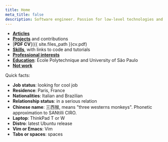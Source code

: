 ```yaml
---
title: Home
meta_title: false
description: Software engineer. Passion for low-level technologies and educational applications.
---
```


- [**Articles**](articles)
- [**Projects**](projects) and contributions
- [**PDF CV**]({{ site.files_path }}cv.pdf)
- [**Skills**](skills), with links to code and tutorials
- [**Professional interests**](interests)
- [**Education**](education): École Polytechnique and University of São Paulo
- [**Not work**](not-work/)

Quick facts:

- **Job status**: looking for cool job
- **Residence**: Paris, France
- **Nationalities**: Italian and Brazilian
- **Relationship status**: in a serious relation
- **Chinese name**: 三西猴, means "three westerns monkeys". Phonetic approximation to SANtilli CIRO.
- **Laptop**: ThinkPad T or W
- **Distro**: latest Ubuntu release
- **Vim or Emacs**: Vim
- **Tabs or spaces**: spaces
